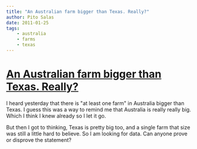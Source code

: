 ```yaml
---
title: "An Australian farm bigger than Texas. Really?"
author: Pito Salas
date: 2011-01-25
tags:
    - australia
    - farms
    - texas
---
```

# [An Australian farm bigger than Texas. Really?](None)




I heard yesterday that there is "at least one farm" in Australia bigger than
Texas. I guess this was a way to remind me that Australia is really really
big. Which I think I knew already so I let it go.

But then I got to thinking, Texas is pretty big too, and a single farm that
size was still a little hard to believe. So I am looking for data. Can anyone
prove or disprove the statement?


